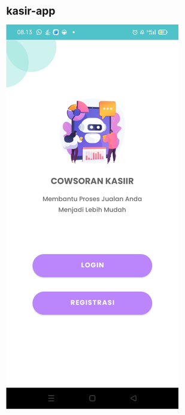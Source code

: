 # kasir-app

![tampilan awal](https://github.com/ImamSodikin1/kasir-app/blob/main/SStampilanawal.jpeg)
